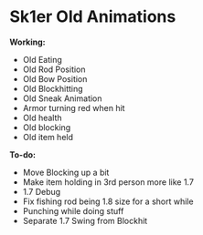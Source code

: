 # Sk1er Old Animations
**Working:**
* Old Eating
* Old Rod Position
* Old Bow Position
* Old Blockhitting
* Old Sneak Animation
* Armor turning red when hit
* Old health
* Old blocking
* Old item held

**To-do:**
* Move Blocking up a bit
* Make item holding in 3rd person more like 1.7
* 1.7 Debug
* Fix fishing rod being 1.8 size for a short while
* Punching while doing stuff
* Separate 1.7 Swing from Blockhit

